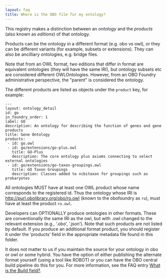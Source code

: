 ```yaml
---
layout: faq
title: Where is the OBO file for my ontology?
---
```


This registry makes a distinction between an *ontology* and the
*products* (also known as *editions*) of that ontology.

Products can be the ontology in a different format (e.g. obo vs owl),
or they can be different variants (for example, subsets or
extensions). They can also be ancilliary ontologies, e.g. bridge
files.

Note that from an OWL format, two editions that differ in format are
equivalent ontologies (they will have the same IRI), but ontology
subsets etc are considered different OWLOntologies. However, from an
OBO Foundry administrative perspective, the "parent" is considered the
ontology.

The different products are listed as objects under the `product` key, for example:


```
---
layout: ontology_detail
id: go
in_foundry_order: 1
label: GO
description: An ontology for describing the function of genes and gene products
title: Gene Ontology
products:
 - id: go.owl
 - id: go/extensions/go-plus.owl
   title: GO-Plus
   description: The core ontology plus axioms connecting to select external ontologies
 - id: go/extensions/go-taxon-groupings.owl
   title: GO Taxon Groupings
   description: Classes added to ncbitaxon for groupings such as prokaryotes
```

All ontologies MUST have at least one OWL product whose name
corresponds to the registered id. Thus the ontology whose IRI is
http://purl.obolibrary.org/obo/ro.owl (known to the obofoundry as
`ro`), must have at least the product `ro.owl`.

Developers can OPTIONALLY produce ontologies in other formats. These are conventionally the same IRI as the owl, but with .owl changed to the relevant extension (e.g., ‘.obo’, ‘.json’). Note that such products are not listed by default. If you produce an additional format product, you should register it under the ‘products’ field in the appropriate metadata file found in this folder.

It does not matter to us if you maintain the source for your ontology
in obo or owl or some hybrid. You have the option of either publishing
the alternate format yourself (using a tool like ROBOT) *or* you can
have the OBO central build pipeline do this for you. For more
information, see the FAQ entry [What is the Build field?](what-is-the-build-field.md).




